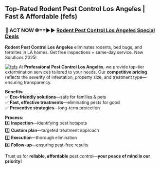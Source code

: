 ## Top-Rated Rodent Pest Control Los Angeles | Fast & Affordable (fefs)

<h3>🐜 ACT NOW 🌐==►► <a href="https://tinyurl.com/yc7vsfwc" rel="nofollow">Rodent Pest Control Los Angeles Special Deals</a></h3>

**Rodent Pest Control Los Angeles** eliminates rodents, bed bugs, and termites in LA homes. Get free inspections + same-day service. New Solutions 2025!

[![fefs](https://i.imgur.com/1VzRXn8.jpeg)](https://tinyurl.com/yc7vsfwc)
At **Professional Pest Control Los Angeles**, we provide top-tier extermination services tailored to your needs. Our **competitive pricing** reflects the severity of infestation, property size, and treatment type—ensuring transparency.  

**Benefits**:  
✅ **Eco-friendly solutions**—safe for families & pets  
✅ **Fast, effective treatments**—eliminating pests for good  
✅ **Preventive strategies**—long-term protection  

**Process**:  
1️⃣ **Inspection**—identifying pest hotspots  
2️⃣ **Custom plan**—targeted treatment approach  
3️⃣ **Execution**—thorough elimination  
4️⃣ **Follow-up**—ensuring pest-free results  

Trust us for **reliable, affordable** pest control—**your peace of mind is our priority!**